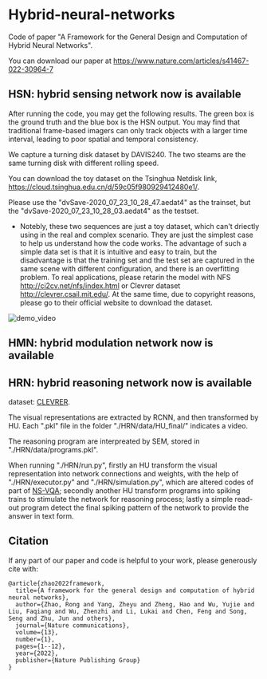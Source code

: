 # Hybrid-neural-networks

Code of paper "A Framework for the General Design and Computation of Hybrid Neural Networks".

You can download our paper at https://www.nature.com/articles/s41467-022-30964-7

## HSN: hybrid sensing network now is available

After running the code, you may get the following results. The green box is the ground truth and the blue box is the HSN output. 
You may find that traditional frame-based imagers can only track objects with a larger time interval, leading to poor spatial and temporal consistency. 

We capture a turning disk dataset by DAVIS240. The two steams are the same turning disk with different rolling speed.

You can download the toy dataset on the Tsinghua Netdisk link, https://cloud.tsinghua.edu.cn/d/59c05f980929412480e1/.

Please use the "dvSave-2020_07_23_10_28_47.aedat4" as the trainset, but the "dvSave-2020_07_23_10_28_03.aedat4" as the testset.

* Notebly, these two sequences are just a toy dataset, which can't driectly using in the real and complex scenario. They are just the simplest case to help us understand how the code works. The advantage of such a simple data set is that it is intuitive and easy to train, but the disadvantage is that the training set and the test set are captured in the same scene with different configuration, and there is an overfitting problem. To real applications, please retarin the model with NFS http://ci2cv.net/nfs/index.html or Clevrer dataset http://clevrer.csail.mit.edu/. At the same time, due to copyright reasons, please go to their official website to download the dataset.

![demo_video](https://user-images.githubusercontent.com/18552022/193256636-4ca90f78-d832-4bfd-8d44-2980f740ba75.gif)

## HMN: hybrid modulation network now is available

## HRN: hybrid reasoning network now is available
dataset: [CLEVRER](http://clevrer.csail.mit.edu/).

The visual representations are extracted by RCNN, and then transformed by HU. Each ".pkl" file in the folder "./HRN/data/HU_final/" indicates a video.

The reasoning program are interpreated by SEM, stored in "./HRN/data/programs.pkl".

When running "./HRN/run.py", firstly an HU transform the visual representation into network connections and weights, with the help of "./HRN/executor.py" and "./HRN/simulation.py", which are altered codes of part of [NS-VQA](https://github.com/kexinyi/ns-vqa); secondly another HU transform programs into spiking trains to stimulate the network for reasoning process; lastly a simple read-out program detect the final spiking pattern of the network to provide the answer in text form. 

## Citation

If any part of our paper and code is helpful to your work, please generously cite with:

```
@article{zhao2022framework,
  title={A framework for the general design and computation of hybrid neural networks},
  author={Zhao, Rong and Yang, Zheyu and Zheng, Hao and Wu, Yujie and Liu, Faqiang and Wu, Zhenzhi and Li, Lukai and Chen, Feng and Song, Seng and Zhu, Jun and others},
  journal={Nature communications},
  volume={13},
  number={1},
  pages={1--12},
  year={2022},
  publisher={Nature Publishing Group}
}
```
